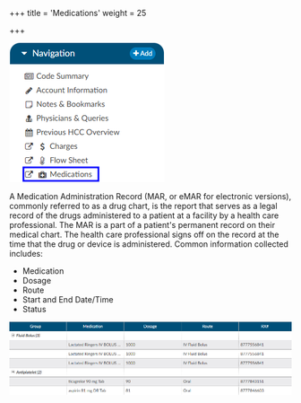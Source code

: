 +++
title = 'Medications'
weight = 25

+++

![Medications Viewer](MedViewer.png)

A Medication Administration Record (MAR, or eMAR for electronic versions), commonly referred to as a drug chart, is the report that serves as a legal record of the drugs administered to a patient at a facility by a health care professional. The MAR is a part of a patient's permanent record on their medical chart. The health care professional signs off on the record at the time that the drug or device is administered. Common information collected includes:
- Medication
- Dosage
- Route
- Start and End Date/Time
- Status

![Open Medications Viewer](MedViewerOpen.png)